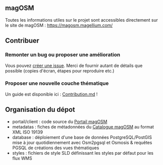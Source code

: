 ## magOSM
Toutes les informations utiles sur le projet sont accessibles directement sur le site de magOSM  : https://magosm.magellium.com/

## Contribuer

### Remonter un bug ou proposer une amélioration
Vous pouvez [créer une issue](https://github.com/magellium/magosm/issues/new). Merci de fournir autant de détails que possible (copies d'écran, étapes pour reproduire etc.)

### Proposer une nouvelle couche thématique
Un guide est disponible ici : [Contribution.md](/blob/master/Contribution.md) !

## Organisation du dépot
 * portail/client : code source du [Portail magOSM](http://magosm.magellium.com/portail/)
 * metadatas : fiches de métadonnées du [Catalogue magOSM](http://open.isogeo.com/s/6da366a3991f4d42aa9d2a8f58a73af1/pHUOzxi2EayRSGnbHCbdZOXzQGN80) au format XML ISO 19139
 * database : déploiement d'une base de données PostgreSQL/PostGIS mise à jour quotidiennement avec Osm2pgsql et Osmosis & requêtes PGSQL de créations des vues thématiques
 * styles : fichiers de style SLD définissant les styles par défaut pour les flux WMS